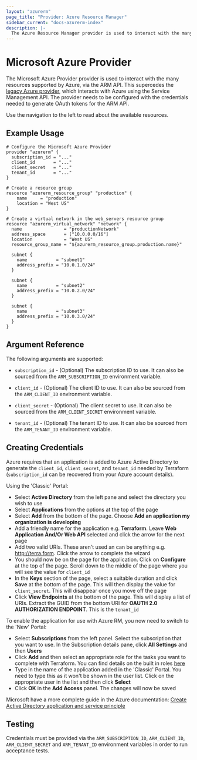 ```yaml
---
layout: "azurerm"
page_title: "Provider: Azure Resource Manager"
sidebar_current: "docs-azurerm-index"
description: |-
  The Azure Resource Manager provider is used to interact with the many resources supported by Azure, via the ARM API. This supercedes the Azure provider, which interacts with Azure using the Service Management API. The provider needs to be configured with a credentials file, or credentials needed to generate OAuth tokens for the ARM API.
---
```


# Microsoft Azure Provider

The Microsoft Azure Provider provider is used to interact with the many
resources supported by Azure, via the ARM API. This supercedes the [legacy Azure
provider][asm], which interacts with Azure using the Service Management API. The
provider needs to be configured with the credentials needed to generate OAuth
tokens for the ARM API.

[asm]: /docs/providers/azure/index.html

Use the navigation to the left to read about the available resources.

## Example Usage

```
# Configure the Microsoft Azure Provider
provider "azurerm" {
  subscription_id = "..."
  client_id       = "..."
  client_secret   = "..."
  tenant_id       = "..."
}

# Create a resource group
resource "azurerm_resource_group" "production" {
    name     = "production"
    location = "West US"
}

# Create a virtual network in the web_servers resource group
resource "azurerm_virtual_network" "network" {
  name                = "productionNetwork"
  address_space       = ["10.0.0.0/16"]
  location            = "West US"
  resource_group_name = "${azurerm_resource_group.production.name}"

  subnet {
    name           = "subnet1"
    address_prefix = "10.0.1.0/24"
  }

  subnet {
    name           = "subnet2"
    address_prefix = "10.0.2.0/24"
  }

  subnet {
    name           = "subnet3"
    address_prefix = "10.0.3.0/24"
  }
}

```

## Argument Reference

The following arguments are supported:

* `subscription_id` - (Optional) The subscription ID to use. It can also
  be sourced from the `ARM_SUBSCRIPTION_ID` environment variable.

* `client_id` - (Optional) The client ID to use. It can also be sourced from
  the `ARM_CLIENT_ID` environment variable.

* `client_secret` - (Optional) The client secret to use. It can also be sourced from
  the `ARM_CLIENT_SECRET` environment variable.

* `tenant_id` - (Optional) The tenant ID to use. It can also be sourced from the
  `ARM_TENANT_ID` environment variable.

## Creating Credentials

Azure requires that an application is added to Azure Active Directory to generate the `client_id`, `client_secret`, and `tenant_id` needed by Terraform (`subscription_id` can be recovered from your Azure account details).

Using the 'Classic' Portal:

- Select **Active Directory** from the left pane and select the directory you wish to use
- Select **Applications** from the options at the top of the page
- Select **Add** from the bottom of the page. Choose **Add an application my organization is developing**
- Add a friendly name for the application e.g. **Terraform**. Leave **Web Application And/Or Web API** selected and click the arrow for the next page
- Add two valid URIs. These aren't used an can be anything e.g. http://terra.form. Click the arrow to complete the wizard
- You should now be on the page for the application. Click on **Configure** at the top of the page. Scroll down to the middle of the page where you will see the value for `client_id`
- In the **Keys** section of the page, select a suitable duration and click **Save** at the bottom of the page. This will then display the value for `client_secret`. This will disappear once you move off the page
- Click **View Endpoints** at the bottom of the page. This will display a list of URIs. Extract the GUID from the bottom URI for **OAUTH 2.0 AUTHORIZATION ENDPOINT**. This is the `tenant_id`

To enable the application for use with Azure RM, you now need to switch to the 'New' Portal:

- Select **Subscriptions** from the left panel. Select the subscription that you want to use. In the Subscription details pane, click **All Settings** and then **Users**
- Click **Add** and then select an appropriate role for the tasks you want to complete with Terraform. You can find details on the built in roles [here](https://azure.microsoft.com/en-gb/documentation/articles/role-based-access-built-in-roles/)
- Type in the name of the application added in the 'Classic' Portal. You need to type this as it won't be shown in the user list. Click on the appropriate user in the list and then click **Select**
- Click **OK** in the **Add Access** panel. The changes will now be saved   

Microsoft have a more complete guide in the Azure documentation: [Create Active Directory application and service principle](https://azure.microsoft.com/en-us/documentation/articles/resource-group-create-service-principal-portal/)

## Testing

Credentials must be provided via the `ARM_SUBSCRIPTION_ID`, `ARM_CLIENT_ID`,
`ARM_CLIENT_SECRET` and `ARM_TENANT_ID` environment variables in order to run
acceptance tests.

